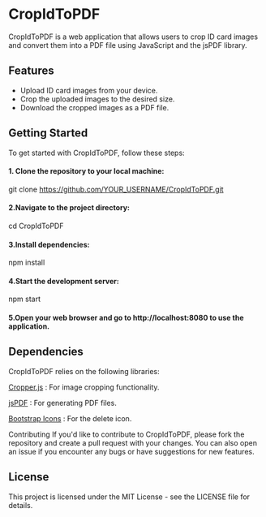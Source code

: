 # CropIdToPDF

CropIdToPDF is a web application that allows users to crop ID card images and convert them into a PDF file using JavaScript and the jsPDF library.

## Features

- Upload ID card images from your device.
- Crop the uploaded images to the desired size.
- Download the cropped images as a PDF file.

## Getting Started

To get started with CropIdToPDF, follow these steps:

#### 1. Clone the repository to your local machine:

 
git clone https://github.com/YOUR_USERNAME/CropIdToPDF.git
 

#### 2.Navigate to the project directory:

cd CropIdToPDF

#### 3.Install dependencies:

npm install

#### 4.Start the development server:

npm start

#### 5.Open your web browser and go to http://localhost:8080 to use the application.

## Dependencies
CropIdToPDF relies on the following libraries:

<a target="_new" href="https://github.com/fengyuanchen/cropperjs">Cropper.js</a> : For image cropping functionality.

<a target="_new" href="https://github.com/MrRio/jsPDF">jsPDF</a>  : For generating PDF files.

<a target="_new" href="https://icons.getbootstrap.com/" >Bootstrap Icons</a> : For the delete icon.

Contributing
If you'd like to contribute to CropIdToPDF, please fork the repository and create a pull request with your changes. You can also open an issue if you encounter any bugs or have suggestions for new features.

## License
This project is licensed under the MIT License - see the LICENSE file for details.

